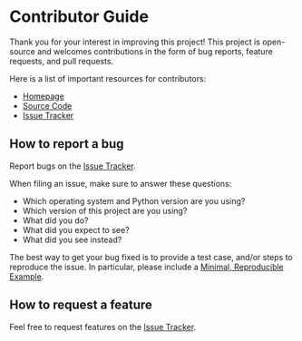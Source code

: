 # Contributor Guide

Thank you for your interest in improving this project! This project is
open-source and welcomes contributions in the form of bug reports, feature
requests, and pull requests.

Here is a list of important resources for contributors:

- [Homepage](https://simple.readthedocs.io)
- [Source Code](https://github.com/vandalt/simple)
- [Issue Tracker](https://github.com/vandalt/simple/issues)

## How to report a bug

Report bugs on the [Issue Tracker](https://github.com/vandalt/simple/issues).

When filing an issue, make sure to answer these questions:

- Which operating system and Python version are you using?
- Which version of this project are you using?
- What did you do?
- What did you expect to see?
- What did you see instead?

The best way to get your bug fixed is to provide a test case, and/or steps to
reproduce the issue. In particular, please include a [Minimal, Reproducible
Example](https://stackoverflow.com/help/minimal-reproducible-example).

## How to request a feature


Feel free to request features on the [Issue Tracker](https://github.com/vandalt/simple/issues).
